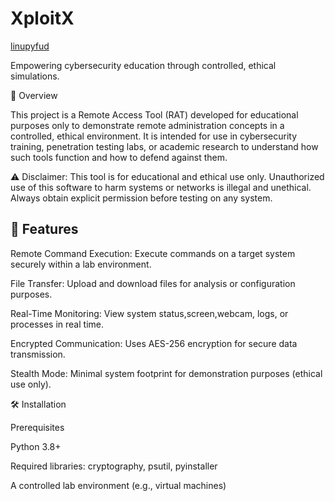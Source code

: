 XploitX
===========

[linupyfud](https://github.com/loxyOdev/XploitX/blob/main/Picture.png)

Empowering cybersecurity education through controlled, ethical simulations.



📖 Overview

This project is a Remote Access Tool (RAT) developed for educational purposes only to demonstrate remote administration concepts in a controlled, ethical environment. It is intended for use in cybersecurity training, penetration testing labs, or academic research to understand how such tools function and how to defend against them.

⚠️ Disclaimer: This tool is for educational and ethical use only. Unauthorized use of this software to harm systems or networks is illegal and unethical. Always obtain explicit permission before testing on any system.



## 🚀 Features




Remote Command Execution: Execute commands on a target system securely within a lab environment.



File Transfer: Upload and download files for analysis or configuration purposes.



Real-Time Monitoring: View system status,screen,webcam, logs, or processes in real time.



Encrypted Communication: Uses AES-256 encryption for secure data transmission.



Stealth Mode: Minimal system footprint for demonstration purposes (ethical use only).



🛠️ Installation

Prerequisites





Python 3.8+



Required libraries: cryptography, psutil, pyinstaller



A controlled lab environment (e.g., virtual machines)











































